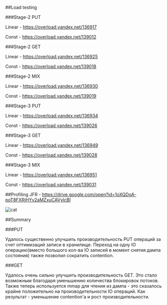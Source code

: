 ##Load testing

###Stage-2 PUT
 
Linear - https://overload.yandex.net/136917

Const - https://overload.yandex.net/139012

###Stage-2 GET
 
Linear - https://overload.yandex.net/136925

Const - https://overload.yandex.net/139018

###Stage-2 MIX

Linear - https://overload.yandex.net/136930

Const - https://overload.yandex.net/139019


###Stage-3 PUT

Linear - https://overload.yandex.net/136934

Const - https://overload.yandex.net/139026

###Stage-3 GET

Linear - https://overload.yandex.net/136949

Const - https://overload.yandex.net/139028

###Stage-3 MIX
 
Linear - https://overload.yandex.net/136951

Const - https://overload.yandex.net/139031

##Profiling
JFR - https://drive.google.com/open?id=1oXQDoA-poT8FXRjHYv2aMZxuCAVylcBl

![cat](https://avatars.mds.yandex.net/get-pdb/27625/14057772-8246-43f3-a075-5fd66c96c00a/s1200)

##Summary

###PUT

Удалось существенно улучшить производительность PUT операций за счет оптимизаций записи в хранилище. 
Переход на одну IO операцию(вместо большого кол-ва IO записей в момент снятия дампа состояния) также позволил сократить contention.

###GET

Удалось очень сильно улучшить производительность GET. 
Это стало возможным благодаря уменьшению количества блокировок потоков.
Также теперь используется mmap для чтения из дампа - это сказалось крайне положительно на производительности IO операций.
Как результат - уменьшение contention'a и рост производительности. 
